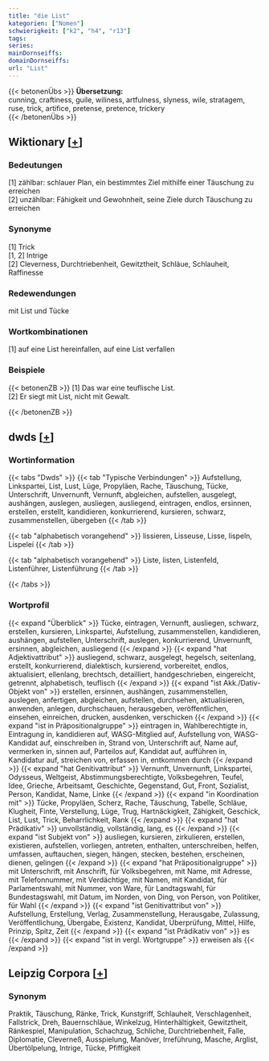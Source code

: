 ```yaml
---
title: "die List"
kategorien: ["Nomen"]
schwierigkeit: ["k2", "h4", "r13"]
tags:
series:
mainDornseiffs:
domainDornseiffs:
url: "List"
---
```


{{< betonenÜbs >}}
**Übersetzung:**  
cunning, craftiness, guile, wiliness, artfulness, slyness, wile, stratagem, ruse, trick, artifice, pretense, pretence, trickery  
{{< /betonenÜbs >}}

## Wiktionary [[+](https://de.wiktionary.org/wiki/List)]

### Bedeutungen
[1] zählbar: schlauer Plan, ein bestimmtes Ziel mithilfe einer Täuschung zu erreichen  
[2] unzählbar: Fähigkeit und Gewohnheit, seine Ziele durch Täuschung zu erreichen  

### Synonyme
[1] Trick  
[1, 2] Intrige  
[2] Cleverness, Durchtriebenheit, Gewitztheit, Schläue, Schlauheit, Raffinesse  

### Redewendungen
mit List und Tücke  

### Wortkombinationen
[1] auf eine List hereinfallen, auf eine List verfallen  

### Beispiele
{{< betonenZB >}}
[1] Das war eine teuflische List.  
[2] Er siegt mit List, nicht mit Gewalt.  

{{< /betonenZB >}}


## dwds [[+](https://www.dwds.de/wb/List)]

### Wortinformation
{{< tabs "Dwds" >}}
{{< tab "Typische Verbindungen" >}}
Aufstellung, Linkspartei, List, Lust, Lüge, Propyläen, Rache, Täuschung, Tücke, Unterschrift, Unvernunft, Vernunft, abgleichen, aufstellen, ausgelegt, aushängen, auslegen, ausliegen, ausliegend, eintragen, endlos, ersinnen, erstellen, erstellt, kandidieren, konkurrierend, kursieren, schwarz, zusammenstellen, übergeben
{{< /tab >}}

{{< tab "alphabetisch vorangehend" >}}
lissieren, Lisseuse, Lisse, lispeln, Lispelei
{{< /tab >}}

{{< tab "alphabetisch vorangehend" >}}
Liste, listen, Listenfeld, Listenführer, Listenführung
{{< /tab >}}

{{< /tabs >}}

### Wortprofil
{{< expand "Überblick" >}} Tücke, eintragen, Vernunft, ausliegen, schwarz, erstellen, kursieren, Linkspartei, Aufstellung, zusammenstellen, kandidieren, aushängen, aufstellen, Unterschrift, auslegen, konkurrierend, Unvernunft, ersinnen, abgleichen, ausliegend {{< /expand >}}
{{< expand "hat Adjektivattribut" >}} ausliegend, schwarz, ausgelegt, hegelsch, seitenlang, erstellt, konkurrierend, dialektisch, kursierend, vorbereitet, endlos, aktualisiert, ellenlang, brechtsch, detailliert, handgeschrieben, eingereicht, getrennt, alphabetisch, teuflisch {{< /expand >}}
{{< expand "ist Akk./Dativ-Objekt von" >}} erstellen, ersinnen, aushängen, zusammenstellen, auslegen, anfertigen, abgleichen, aufstellen, durchsehen, aktualisieren, anwenden, anlegen, durchschauen, herausgeben, veröffentlichen, einsehen, einreichen, drucken, ausdenken, verschicken {{< /expand >}}
{{< expand "ist in Präpositionalgruppe" >}} eintragen in, Wahlberechtigte in, Eintragung in, kandidieren auf, WASG-Mitglied auf, Aufstellung von, WASG-Kandidat auf, einschreiben in, Strand von, Unterschrift auf, Name auf, vermerken in, sinnen auf, Parteilos auf, Kandidat auf, aufführen in, Kandidatur auf, streichen von, erfassen in, entkommen durch {{< /expand >}}
{{< expand "hat Genitivattribut" >}} Vernunft, Unvernunft, Linkspartei, Odysseus, Weltgeist, Abstimmungsberechtigte, Volksbegehren, Teufel, Idee, Grieche, Arbeitsamt, Geschichte, Gegenstand, Gut, Front, Sozialist, Person, Kandidat, Name, Linke {{< /expand >}}
{{< expand "in Koordination mit" >}} Tücke, Propyläen, Scherz, Rache, Täuschung, Tabelle, Schläue, Klugheit, Finte, Verstellung, Lüge, Trug, Hartnäckigkeit, Zähigkeit, Geschick, List, Lust, Trick, Beharrlichkeit, Rank {{< /expand >}}
{{< expand "hat Prädikativ" >}} unvollständig, vollständig, lang, es {{< /expand >}}
{{< expand "ist Subjekt von" >}} ausliegen, kursieren, zirkulieren, erstellen, existieren, aufstellen, vorliegen, antreten, enthalten, unterschreiben, helfen, umfassen, auftauchen, siegen, hängen, stecken, bestehen, erscheinen, dienen, gelingen {{< /expand >}}
{{< expand "hat Präpositionalgruppe" >}} mit Unterschrift, mit Anschrift, für Volksbegehren, mit Name, mit Adresse, mit Telefonnummer, mit Verdächtige, mit Namen, mit Kandidat, für Parlamentswahl, mit Nummer, von Ware, für Landtagswahl, für Bundestagswahl, mit Datum, im Norden, von Ding, von Person, von Politiker, für Wahl {{< /expand >}}
{{< expand "ist Genitivattribut von" >}} Aufstellung, Erstellung, Verlag, Zusammenstellung, Herausgabe, Zulassung, Veröffentlichung, Übergabe, Existenz, Kandidat, Überprüfung, Mittel, Hilfe, Prinzip, Spitz, Zeit {{< /expand >}}
{{< expand "ist Prädikativ von" >}} es {{< /expand >}}
{{< expand "ist in vergl. Wortgruppe" >}} erweisen als {{< /expand >}}

## Leipzig Corpora [[+](https://corpora.uni-leipzig.de/en/res?word=List&corpusId=deu_newscrawl-public_2018)]


### Synonym
Praktik, Täuschung, Ränke, Trick, Kunstgriff, Schlauheit, Verschlagenheit, Fallstrick, Dreh, Bauernschläue, Winkelzug, Hinterhältigkeit, Gewitztheit, Ränkespiel, Manipulation, Schachzug, Schliche, Durchtriebenheit, Falle, Diplomatie, Cleverneß, Ausspielung, Manöver, Irreführung, Masche, Arglist, Übertölpelung, Intrige, Tücke, Pfiffigkeit

